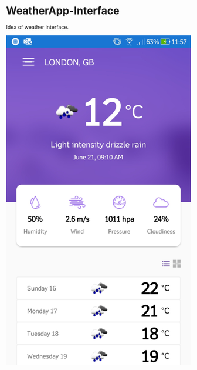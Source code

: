 # WeatherApp-Interface
Idea of weather interface.

![](WheatherAppClone/WheatherAppClone.Android/Resources/drawable/tela.jpg)
